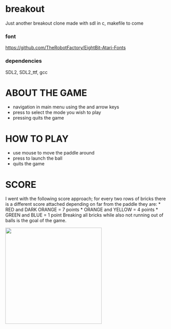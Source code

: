 # breakout
Just another breakout clone made with sdl in c, makefile to come

### font
https://github.com/TheRobotFactory/EightBit-Atari-Fonts

### dependencies
SDL2, SDL2_ttf, gcc

# ABOUT THE GAME
 * navigation in main menu using the <UP> and <DOWN> arrow keys
 * press <space> to select the mode you wish to play
 * pressing <ESC> quits the game

# HOW TO PLAY
 * use mouse to move the paddle around
 * press <space> to launch the ball
 * <ESC> quits the game

# SCORE 
  I went with the following score approach; for every two rows of bricks there is a different score attached depending on far from the paddle they are:
    * RED and DARK ORANGE = 7 points
    * ORANGE and YELLOW = 4 points
    * GREEN and BLUE = 1 point
  Breaking all bricks while also not running out of balls is the goal of the
game.

<img src="https://raw.githubusercontent.com/HonusDaniel/personalsite/gh-pages/images/breakout.jpg" width="300" />
